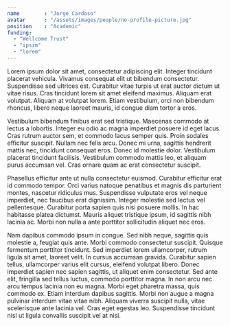 ```yaml
---
name        : "Jorge Cardoso"
avatar      : "/assets/images/people/no-profile-picture.jpg"
position    : "Academic"
funding:
  - "Wellcome Trust"
  - "ipsim"
  - "lorem"
---
```


Lorem ipsum dolor sit amet, consectetur adipiscing elit. Integer tincidunt placerat vehicula. Vivamus consequat elit ut bibendum consectetur. Suspendisse sed ultrices est. Curabitur vitae turpis ut erat auctor dictum ut vitae risus. Cras tincidunt lorem sit amet eleifend maximus. Aliquam erat volutpat. Aliquam at volutpat lorem. Etiam vestibulum, orci non bibendum rhoncus, libero neque laoreet mauris, id congue diam tortor a eros.

Vestibulum bibendum finibus erat sed tristique. Maecenas commodo at lectus a lobortis. Integer eu odio ac magna imperdiet posuere id eget lacus. Cras rutrum auctor sem, et commodo lacus semper quis. Proin sodales efficitur suscipit. Nullam nec felis arcu. Donec mi urna, sagittis hendrerit mattis nec, tincidunt consequat eros. Donec id molestie dolor. Vestibulum placerat tincidunt facilisis. Vestibulum commodo mattis leo, et aliquam purus accumsan vel. Cras ornare quam ac erat consectetur suscipit.

Phasellus efficitur ante ut nulla consectetur euismod. Curabitur efficitur erat id commodo tempor. Orci varius natoque penatibus et magnis dis parturient montes, nascetur ridiculus mus. Suspendisse vulputate eros vel neque imperdiet, nec faucibus erat dignissim. Integer molestie sed lectus vel pellentesque. Curabitur porta sapien quis nisi posuere mollis. In hac habitasse platea dictumst. Mauris aliquet tristique ipsum, id sagittis nibh lacinia ac. Morbi non nulla a ante porttitor sollicitudin aliquet nec eros.

Nam dapibus commodo ipsum in congue. Sed nibh neque, sagittis quis molestie a, feugiat quis ante. Morbi commodo consectetur suscipit. Quisque fermentum porttitor tincidunt. Sed imperdiet lorem ullamcorper, rutrum ligula sit amet, laoreet velit. In cursus accumsan gravida. Curabitur sapien tellus, ullamcorper varius elit cursus, eleifend volutpat libero. Donec imperdiet sapien nec sapien sagittis, ut aliquet enim consectetur. Sed ante elit, fringilla sed tellus luctus, commodo porttitor magna. In non arcu nec arcu tempus lacinia non eu magna. Morbi eget pharetra massa, quis commodo ex. Etiam interdum dapibus sagittis. Morbi non augue a magna pulvinar interdum vitae vitae nibh. Aliquam viverra suscipit nulla, vitae scelerisque ante lacinia vel. Cras eget egestas leo. Suspendisse tincidunt nisl ut ligula convallis suscipit vel at nisi.
